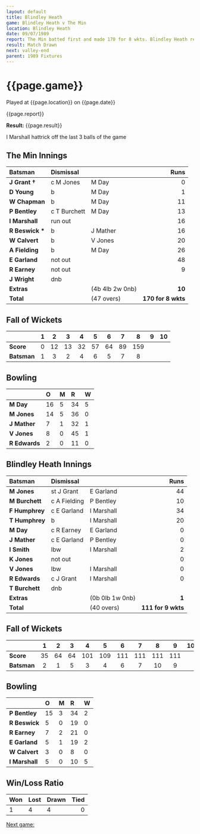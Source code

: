 ```yaml
---
layout: default
title: Blindley Heath
game: Blindley Heath v The Min
location: Blindley Heath
date: 09/07/1989
report: The Min batted first and made 170 for 8 wkts. Blindley Heath replied with 111 for 9 wkts
result: Match Drawn
next: valley-end
parent: 1989 Fixtures
---
```


# {{page.game}}

Played at {{page.location}} on {{page.date}}

{{page.report}}

**Result:** {{page.result}}

I Marshall hattrick off the last 3 balls of the game

## The Min Innings

| Batsman | Dismissal |  | Runs |
|:---|:---|---|---:|
| **J Grant &#8224;** | c M Jones | M Day | 0 | 
| **D Young** | b | M Day | 1 | 
| **W Chapman** | b | M Day | 11 | 
| **P Bentley** | c T Burchett | M Day| 13 | 
| **I Marshall** | run out |  | 16 | 
| **R Beswick &#42;** | b | J Mather | 16 | 
| **W Calvert** | b | V Jones | 20 | 
| **A Fielding** | b | M Day | 26 | 
| **E Garland** | not out |  | 48 | 
| **R Earney** | not out |  | 9 | 
| **J Wright** | dnb |  |  | 
| **Extras** | | (4b 4lb 2w 0nb) | **10** | 
| **Total** | | (47 overs) | ****170 for 8 wkts**** | 

## Fall of Wickets

| | 1 | 2 | 3 | 4 | 5 | 6 | 7 | 8 | 9 | 10 |
|---|:---:|:---:|:---:|:---:|:---:|:---:|:---:|:---:|:---:|:---:|
| **Score** | 0 | 12 | 13 | 32 | 57 | 64 | 89 | 159 |  |  | 
| **Batsman** | 1 | 3 | 2 | 4 | 6 | 5 | 7 | 8 |  |  | 

## Bowling

| | O | M | R | W |
|---|:---|:---|:---|:---|
| **M Day** | 16 | 5 | 34 | 5 | 
| **M Jones** | 14 | 5 | 36 | 0 | 
| **J Mather** | 7 | 1 | 32 | 1 |
| **V Jones** | 8 | 0 | 45 | 1 | 
| **R Edwards** | 2 | 0 | 11 | 0 | 

## Blindley Heath Innings

| Batsman | Dismissal |  | Runs |
|:---|:---|---|---:|
| **M Jones** | st J Grant | E Garland | 44 | 
| **M Burchett** | c A Fielding | P Bentley | 10 | 
| **F Humphrey** | c E Garland | I Marshall | 34 | 
| **T Humphrey** | b | I Marshall | 20 | 
| **M Day** | c R Earney | E Garland | 0 | 
| **J Mather** | c E Garland | P Bentley | 0 |
| **I Smith** | lbw | I Marshall | 2 | 
| **K Jones** | not out |  | 0 |
| **V Jones** | lbw | I Marshall | 0 | 
| **R Edwards** | c J Grant | I Marshall | 0 | 
| **T Burchett** | dnb |  |  |
| **Extras** | | (0b 0lb 1w 0nb) | **1** | 
| **Total** | | (40 overs) | ****111 for 9 wkts**** | 

## Fall of Wickets

| | 1 | 2 | 3 | 4 | 5 | 6 | 7 | 8 | 9 | 10 |
|---|:---:|:---:|:---:|:---:|:---:|:---:|:---:|:---:|:---:|:---:|
| **Score** | 35 | 64 | 64 | 101 | 109 | 111 | 111 | 111 | 111 |  |
| **Batsman** | 2 | 1 | 5 | 3 | 4 | 6 | 7 | 10 | 9 |  |

## Bowling

| | O | M | R | W |
|---|:---|:---|:---|:---|
| **P Bentley** | 15 | 3 | 34 | 2 | 
| **R Beswick** | 5 | 0 | 19 | 0 | 
| **R Earney** | 7 | 2 | 21 | 0 | 
| **E Garland** | 5 | 1 | 19 | 2 | 
| **W Calvert** | 3 | 0 | 8 | 0 |
| **I Marshall** | 5 | 0 | 10 | 5 |

## Win/Loss Ratio

| Won | Lost | Drawn | Tied |
|:---|:---|:---|---:|
| 1 | 4 | 4 | 0 |

[Next game:]({{page.next}})